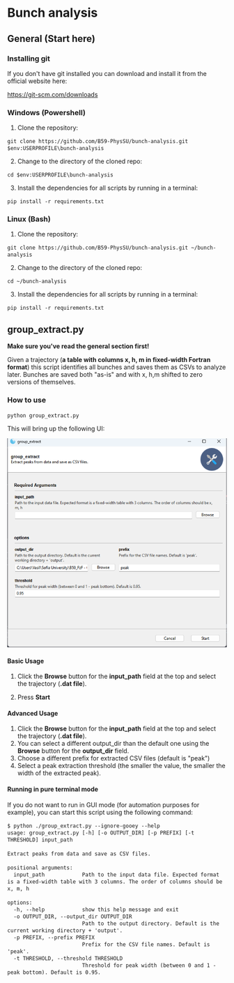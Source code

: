 # Bunch analysis

## General (Start here)

### Installing git

If you don't have git installed you can download and install it from the official
website here:

https://git-scm.com/downloads

### Windows (Powershell)

1. Clone the repository:

```shell
git clone https://github.com/B59-PhysSU/bunch-analysis.git $env:USERPROFILE\bunch-analysis
```

2. Change to the directory of the cloned repo:

```shell
cd $env:USERPROFILE\bunch-analysis
```

3. Install the dependencies for all scripts by running in a terminal:

```shell
pip install -r requirements.txt
```

### Linux (Bash)

1. Clone the repository:

```shell
git clone https://github.com/B59-PhysSU/bunch-analysis.git ~/bunch-analysis
```

2. Change to the directory of the cloned repo:

```shell
cd ~/bunch-analysis
```

3. Install the dependencies for all scripts by running in a terminal:

```shell
pip install -r requirements.txt
```

## group_extract.py

**Make sure you've read the general section first!**

Given a trajectory (**a table with columns x, h, m in fixed-width Fortran format**)
this script identifies all bunches and saves them as CSVs to analyze later.
Bunches are saved both "as-is" and with x, h,m shifted to zero versions
of themselves.

### How to use

```shell
python group_extract.py
```

This will bring up the following UI:


![Group extract GUI](static/group_extract.png)


#### Basic Usage

1. Click the **Browse** button for the **input_path** field at the top and select the trajectory (**.dat file**).

2. Press **Start**

#### Advanced Usage

1. Click the **Browse** button for the **input_path** field at the top and select the trajectory (**.dat file**).
2. You can select a different output_dir than the default one using the **Browse** button for the **output_dir** field.
3. Choose a different prefix for extracted CSV files (default is "peak")
4. Select a peak extraction threshold (the smaller the value, the smaller the width of the extracted peak).


#### Running in pure terminal mode

If you do not want to run in GUI mode (for automation purposes for example), you can start this script
using the following command:

```shell
$ python ./group_extract.py --ignore-gooey --help
usage: group_extract.py [-h] [-o OUTPUT_DIR] [-p PREFIX] [-t THRESHOLD] input_path

Extract peaks from data and save as CSV files.

positional arguments:
  input_path            Path to the input data file. Expected format is a fixed-width table with 3 columns. The order of columns should be x, m, h

options:
  -h, --help            show this help message and exit
  -o OUTPUT_DIR, --output_dir OUTPUT_DIR
                        Path to the output directory. Default is the current working directory + 'output'.
  -p PREFIX, --prefix PREFIX
                        Prefix for the CSV file names. Default is 'peak'.
  -t THRESHOLD, --threshold THRESHOLD
                        Threshold for peak width (between 0 and 1 - peak bottom). Default is 0.95.
```
